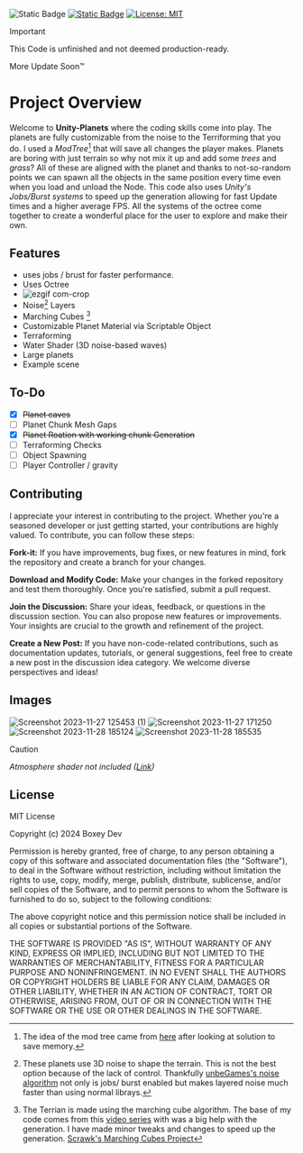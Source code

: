 ![Static Badge](https://img.shields.io/badge/Verson-2022.3.22f1-5300EB?style=for-the-badge&logo=Unity)
[![Static Badge](https://img.shields.io/badge/Version-0.2.0b-blue?style=for-the-badge)](https://github.com/B0XEY/Unity-Planets/releases)
[![License: MIT](https://img.shields.io/badge/License-MIT-yellow.svg?style=for-the-badge)](https://opensource.org/licenses/MIT)

> [!IMPORTANT]
> This Code is unfinished and not deemed production-ready.
> 
> More Update Soon™️

# Project Overview
Welcome to **Unity-Planets** where the coding skills come into play. The planets are fully customizable from the noise to the Terriforming that you do. I used a _ModTree_[^3] that will save all changes the player makes. Planets are boring with just terrain so why not mix it up and add some _trees_ and _grass_? All of these are aligned with the planet and thanks to not-so-random points we can spawn all the objects in the same position every time even when you load and unload the Node. This code also uses _Unity's Jobs/Burst systems_ to speed up the generation allowing for fast Update times and a higher average FPS. All the systems of the octree come together to create a wonderful place for the user to explore and make their own.

## Features
- uses jobs / brust for faster performance.
- Uses Octree
- ![ezgif com-crop](https://github.com/B0XEY/Unity-Planets/assets/94720404/36066c3d-04d4-4b35-8301-1211b252a285)
- Noise[^1] Layers
- Marching Cubes [^2]
- Customizable Planet Material via Scriptable Object
- Terraforming
- Water Shader (3D noise-based waves)
- Large planets
- Example scene

## To-Do
- [x] ~~Planet caves~~
- [ ] Planet Chunk Mesh Gaps
- [x] ~~Planet Roation with working chunk Generation~~
- [ ] Terraforming Checks
- [ ] Object Spawning
- [ ] Player Controller / gravity

## Contributing
I appreciate your interest in contributing to the project. Whether you're a seasoned developer or just getting started, your contributions are highly valued. To contribute, you can follow these steps:

**Fork-it:** If you have improvements, bug fixes, or new features in mind, fork the repository and create a branch for your changes.

**Download and Modify Code:** Make your changes in the forked repository and test them thoroughly. Once you're satisfied, submit a pull request.

**Join the Discussion:** Share your ideas, feedback, or questions in the discussion section. You can also propose new features or improvements. Your insights are crucial to the growth and refinement of the project.

**Create a New Post:** If you have non-code-related contributions, such as documentation updates, tutorials, or general suggestions, feel free to create a new post in the discussion idea category. We welcome diverse perspectives and ideas!


## Images
![Screenshot 2023-11-27 125453 (1)](https://github.com/B0XEY/Unity-Planets/assets/94720404/653b17cb-dea5-47c5-931c-d75676a9d38e)
![Screenshot 2023-11-27 171250](https://github.com/B0XEY/Unity-Planets/assets/94720404/35746674-2878-4632-9871-177dcb2a75f7)
![Screenshot 2023-11-28 185124](https://github.com/B0XEY/Unity-Planets/assets/94720404/a1f51629-b732-4cbe-a858-ecbf129b6cd8)
![Screenshot 2023-11-28 185535](https://github.com/B0XEY/Unity-Planets/assets/94720404/5128e387-2cfe-4a4b-a4b9-e138de3dda1a)

> [!CAUTION]
>*Atmosphere shader not included ([Link](https://assetstore.unity.com/packages/3d/environments/sci-fi/space-graphics-planets-124578))*

## License
MIT License

Copyright (c) 2024 Boxey Dev

Permission is hereby granted, free of charge, to any person obtaining a copy
of this software and associated documentation files (the "Software"), to deal
in the Software without restriction, including without limitation the rights
to use, copy, modify, merge, publish, distribute, sublicense, and/or sell
copies of the Software, and to permit persons to whom the Software is
furnished to do so, subject to the following conditions:

The above copyright notice and this permission notice shall be included in all
copies or substantial portions of the Software.

THE SOFTWARE IS PROVIDED "AS IS", WITHOUT WARRANTY OF ANY KIND, EXPRESS OR
IMPLIED, INCLUDING BUT NOT LIMITED TO THE WARRANTIES OF MERCHANTABILITY,
FITNESS FOR A PARTICULAR PURPOSE AND NONINFRINGEMENT. IN NO EVENT SHALL THE
AUTHORS OR COPYRIGHT HOLDERS BE LIABLE FOR ANY CLAIM, DAMAGES OR OTHER
LIABILITY, WHETHER IN AN ACTION OF CONTRACT, TORT OR OTHERWISE, ARISING FROM,
OUT OF OR IN CONNECTION WITH THE SOFTWARE OR THE USE OR OTHER DEALINGS IN THE
SOFTWARE.

[^1]: These planets use 3D noise to shape the terrain. This is not the best option because of the lack of control. Thankfully [unbeGames's noise algorithm](https://github.com/unbeGames/noise.git) not only is jobs/ burst enabled but makes layered noise much faster than using normal librays.
[^2]: The Terrian is made using the marching cube algorithm. The base of my code comes from this [video series](https://www.youtube.com/watch?v=dTdn3CC64sc&list=PLVsTSlfj0qsWt0qafrT6blp5yvchzO4ee) with was a big help with the generation. I have made minor tweaks and changes to speed up the generation. [Scrawk's Marching Cubes Project](https://github.com/Scrawk/Marching-Cubes)
[^3]: The idea of the mod tree came from [here](https://josebasierra.gitlab.io/VoxelPlanets) after looking at solution to save memory.
